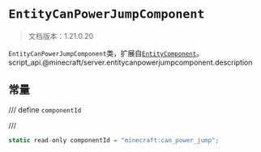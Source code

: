 # `EntityCanPowerJumpComponent`

> 文档版本：1.21.0.20

`EntityCanPowerJumpComponent`类，扩展自[`EntityComponent`](./entitycomponent.md)。script_api.@minecraft/server.entitycanpowerjumpcomponent.description

## 常量

/// define
`componentId`


///

```js
static read-only componentId = "minecraft:can_power_jump";
```

